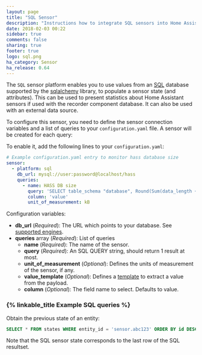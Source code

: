 ```yaml
---
layout: page
title: "SQL Sensor"
description: "Instructions how to integrate SQL sensors into Home Assistant."
date: 2018-02-03 00:22
sidebar: true
comments: false
sharing: true
footer: true
logo: sql.png
ha_category: Sensor
ha_release: 0.64
---
```



The `SQL` sensor platform enables you to use values from an [SQL](https://en.wikipedia.org/wiki/SQL) database supported by the [sqlalchemy](https://www.sqlalchemy.org) library, to populate a sensor state (and attributes).
This can be used to present statistics about Home Assistant sensors if used with the recorder component database. It can also be used with an external data source.

To configure this sensor, you need to define the sensor connection variables and a list of queries to  your `configuration.yaml` file. A sensor will be created for each query:

To enable it, add the following lines to your `configuration.yaml`:

```yaml
# Example configuration.yaml entry to monitor hass database size
sensor:
  - platform: sql
    db_url: mysql://user:password@localhost/hass
    queries:
      - name: HASS DB size
        query: 'SELECT table_schema "database", Round(Sum(data_length + index_length) / 1024, 1) "value" FROM information_schema.tables WHERE table_schema="hass" GROUP BY table_schema;'
        column: 'value'
        unit_of_measurement: kB
```

Configuration variables:

- **db_url** (*Required*): The URL which points to your database. See [supported engines](/components/recorder/#custom-database-engines).
- **queries** array (*Required*): List of queries
  - **name** (*Required*): The name of the sensor.
  - **query** (*Required*): An SQL QUERY string, should return 1 result at most.
  - **unit_of_measurement** (*Optional*): Defines the units of measurement of the sensor, if any.
  - **value_template** (*Optional*): Defines a [template](/docs/configuration/templating/#processing-incoming-data) to extract a value from the payload.
  - **column** (*Optional*): The field name to select. Defaults to value.

### {% linkable_title Example SQL queries %}

Obtain the previous state of an entity:

```sql
SELECT * FROM states WHERE entity_id = 'sensor.abc123' ORDER BY id DESC LIMIT 2
```

Note that the SQL sensor state corresponds to the last row of the SQL resultset.

